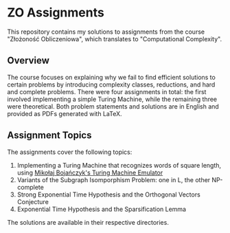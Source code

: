 # ZO Assignments

This repository contains my solutions to assignments from the course "Złożoność
Obliczeniowa", which translates to "Computational Complexity".

## Overview

The course focuses on explaining why we fail to find efficient solutions to
certain problems by introducing complexity classes, reductions, and hard and
complete problems. There were four assignments in total: the first involved
implementing a simple Turing Machine, while the remaining three were
theoretical. Both problem statements and solutions are in English and provided
as PDFs generated with LaTeX.

## Assignment Topics

The assignments cover the following topics:

1. Implementing a Turing Machine that recognizes words of square length, using
[Mikołaj Bojańczyk's Turing Machine Emulator](https://github.com/bojanczyk/turingJupyter)
2. Variants of the Subgraph Isomporphism Problem: one in L, the other NP-complete
3. Strong Exponential Time Hypothesis and the Orthogonal Vectors Conjecture
4. Exponential Time Hypothesis and the Sparsification Lemma

The solutions are available in their respective directories.
